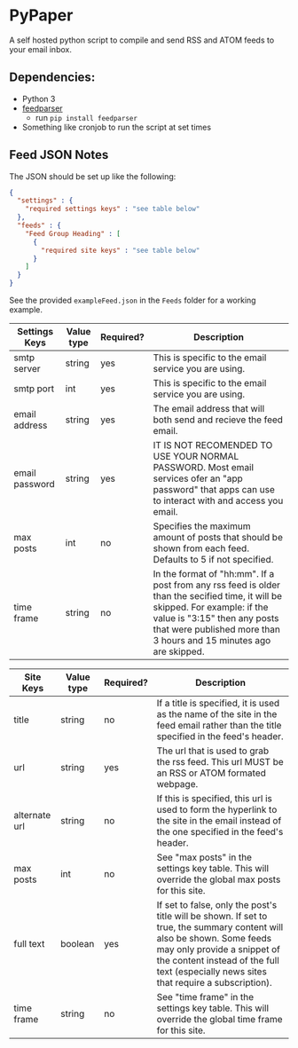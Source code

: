 # PyPaper
 
A self hosted python script to compile and send RSS and ATOM feeds to your email inbox.

## Dependencies:
- Python 3
- [feedparser](https://pypi.org/project/feedparser/)
  - run `pip install feedparser`
- Something like cronjob to run the script at set times

## Feed JSON Notes
The JSON should be set up like the following:
```json
{
  "settings" : {
    "required settings keys" : "see table below"
  },
  "feeds" : {
    "Feed Group Heading" : [
      {
        "required site keys" : "see table below"
      }
    ]
  }
}
```

See the provided `exampleFeed.json` in the `Feeds` folder for a working example.

Settings Keys  | Value type | Required? | Description
---------------|------------|-----------|----------------------------------------------------
smtp server    | string     | yes       | This is specific to the email service you are using.
smtp port      | int        | yes       | This is specific to the email service you are using.
email address  | string     | yes       | The email address that will both send and recieve the feed email.
email password | string     | yes       | IT IS NOT RECOMENDED TO USE YOUR NORMAL PASSWORD. Most email services ofer an "app password" that apps can use to interact with and access you email.
max posts      | int        | no        | Specifies the maximum amount of posts that should be shown from each feed. Defaults to 5 if not specified.
time frame     | string     | no        | In the format of "hh:mm". If a post from any rss feed is older than the secified time, it will be skipped. For example: if the value is "3:15" then any posts that were published more than 3 hours and 15 minutes ago are skipped.

Site Keys      | Value type | Required? | Description
---------------|------------|-----------|----------------------------------------------------
title          | string     | no        | If a title is specified, it is used as the name of the site in the feed email rather than the title specified in the feed's header.
url            | string     | yes       | The url that is used to grab the rss feed. This url MUST be an RSS or ATOM formated webpage.
alternate url  | string     | no        | If this is specified, this url is used to form the hyperlink to the site in the email instead of the one specified in the feed's header.
max posts      | int        | no        | See "max posts" in the settings key table. This will override the global max posts for this site.
full text      | boolean    | yes       | If set to false, only the post's title will be shown. If set to true, the summary content will also be shown. Some feeds may only provide a snippet of the content instead of the full text (especially news sites that require a subscription).
time frame     | string     | no        | See "time frame" in the settings key table. This will override the global time frame for this site.
